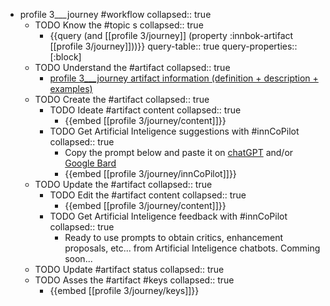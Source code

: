 
- profile 3___journey #workflow
   collapsed:: true
  - TODO Know the #topic s
    collapsed:: true
    - {{query (and [[profile 3/journey]] (property :innbok-artifact [[profile 3/journey]]))}}
      query-table:: true
      query-properties:: [:block]
  - TODO Understand the #artifact
    collapsed:: true
    - [profile 3___journey artifact information (definition + description + examples)](https://go.innbok.com/#/page/innBoK%2Fprofile-%28id%29%2Fjourney%2Finfo)
  - TODO Create the #artifact
     collapsed:: true
    - TODO Ideate #artifact content
      collapsed:: true
      - {{embed [[profile 3/journey/content]]}}
    - TODO Get Artificial Inteligence suggestions with #innCoPilot
      collapsed:: true
      - Copy the prompt below and paste it on [chatGPT](https://chat.openai.com) and/or [Google Bard](https://bard.google.com/chat)
      - {{embed [[profile 3/journey/innCoPilot]]}}
  - TODO Update the #artifact
    collapsed:: true
    - TODO Edit the #artifact content
     collapsed:: true
      - {{embed [[profile 3/journey/content]]}}
    - TODO Get Artificial Inteligence feedback with #innCoPilot
      collapsed:: true
      - Ready to use prompts to obtain critics, enhancement proposals, etc... from Artificial Inteligence chatbots. Comming soon...
  - TODO Update #artifact status
    collapsed:: true
  - TODO Asses the #artifact #keys
    collapsed:: true
    - {{embed [[profile 3/journey/keys]]}}



